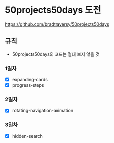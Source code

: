 # 50projects50days 도전

https://github.com/bradtraversy/50projects50days

## 규칙

- 50projects50days의 코드는 절대 보지 않을 것

### 1일차
- [x] expanding-cards
- [x] progress-steps

### 2일차
- [x] rotating-navigation-animation

### 3일차
- [x] hidden-search
